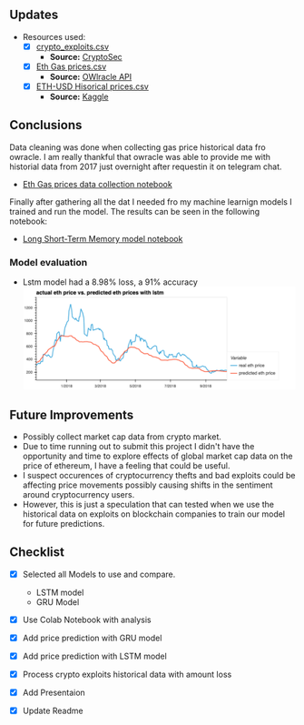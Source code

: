 ## Updates

- Resources used:
    - [x] [crypto_exploits.csv](./resources/crypto_exploits.csv)
        - **Source:** [CryptoSec](https://cryptosec.info/defi-hacks/)
    - [x] [Eth Gas prices.csv](./resources/eth_gas_prices.csv)
        - **Source:** [OWlracle API](https://owlracle.info/eth)
    - [x] [ETH-USD Hisorical prices.csv](./resources/ETH-USD.csv)
        - **Source:** [Kaggle](https://www.kaggle.com/datasets/varpit94/ethereum-data)

## Conclusions 

Data cleaning was done when collecting gas price historical data fro owracle. I am really thankful that owracle was able to provide me with historial data from 2017 just overnight after requestin it on telegram chat. 
    
- [Eth Gas prices data collection notebook](./eth_gas_price_history_data_collection.ipynb)

Finally after gathering all the dat I needed fro my machine learnign models I trained and run the model. The results can be seen in the following notebook:
    
- [Long Short-Term Memory model notebook](./lstm_for_eth_price_prediction.ipynb)

### Model evaluation

- Lstm model had a 8.98% loss, a 91% accuracy
![](./images/lstm_prediction.png)

## Future Improvements

- Possibly collect market cap data from crypto market. 
- Due to time running out to submit this project I didn't have the opportunity and time to explore effects of global market cap data on the price of ethereum, I have a feeling that could be useful.
- I suspect occurences of cryptocurrency thefts and bad exploits could be affecting price movements possibly causing shifts in the sentiment around cryptocurrency users. 
- However, this is just a speculation that can tested when we use the historical data on exploits on blockchain companies to train our model for future predictions.

## Checklist

- [x] Selected all Models to use and compare. 
    - LSTM model
    - GRU Model

- [x] Use Colab Notebook with analysis
- [x] Add price prediction with GRU model
- [x] Add price prediction with LSTM model
- [x] Process crypto exploits historical data with amount loss 
- [x] Add Presentaion 
- [x] Update Readme